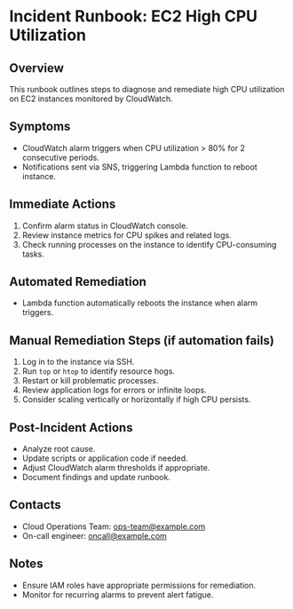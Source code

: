 # Incident Runbook: EC2 High CPU Utilization

## Overview
This runbook outlines steps to diagnose and remediate high CPU utilization on EC2 instances monitored by CloudWatch.

## Symptoms
- CloudWatch alarm triggers when CPU utilization > 80% for 2 consecutive periods.
- Notifications sent via SNS, triggering Lambda function to reboot instance.

## Immediate Actions
1. Confirm alarm status in CloudWatch console.
2. Review instance metrics for CPU spikes and related logs.
3. Check running processes on the instance to identify CPU-consuming tasks.

## Automated Remediation
- Lambda function automatically reboots the instance when alarm triggers.

## Manual Remediation Steps (if automation fails)
1. Log in to the instance via SSH.
2. Run `top` or `htop` to identify resource hogs.
3. Restart or kill problematic processes.
4. Review application logs for errors or infinite loops.
5. Consider scaling vertically or horizontally if high CPU persists.

## Post-Incident Actions
- Analyze root cause.
- Update scripts or application code if needed.
- Adjust CloudWatch alarm thresholds if appropriate.
- Document findings and update runbook.

## Contacts
- Cloud Operations Team: ops-team@example.com
- On-call engineer: oncall@example.com

## Notes
- Ensure IAM roles have appropriate permissions for remediation.
- Monitor for recurring alarms to prevent alert fatigue.
